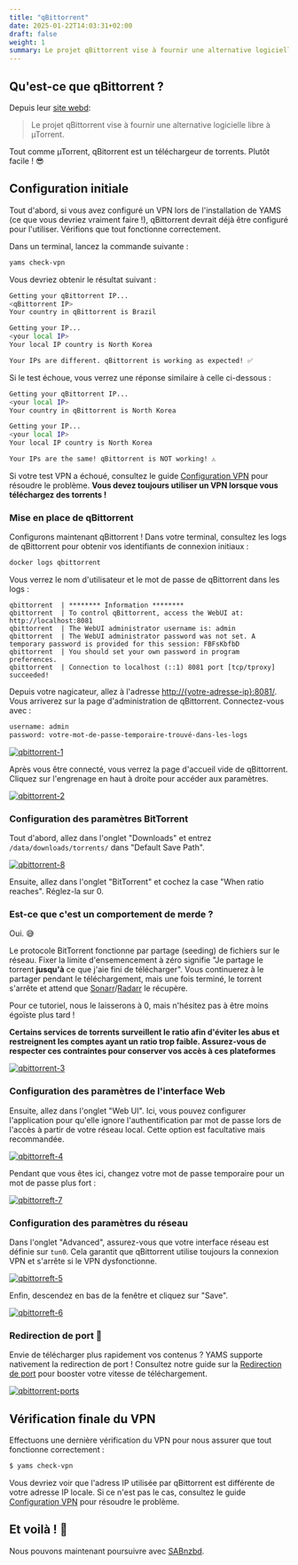 ```yaml
---
title: "qBittorrent"
date: 2025-01-22T14:03:31+02:00
draft: false
weight: 1
summary: Le projet qBittorrent vise à fournir une alternative logicielle libre à µTorrent.
---
```


## Qu'est-ce que qBittorrent ?

Depuis leur [site webd](https://www.qbittorrent.org/):

> Le projet qBittorrent vise à fournir une alternative logicielle libre à µTorrent.

Tout comme µTorrent, qBitorrent est un téléchargeur de torrents. Plutôt facile ! 😎

## Configuration initiale

Tout d'abord, si vous avez configuré un VPN lors de l'installation de YAMS (ce que vous devriez vraiment faire !), qBittorrent devrait déjà être configuré pour l'utiliser. Vérifions que tout fonctionne correctement.

Dans un terminal, lancez la commande suivante :

```bash
yams check-vpn
```

Vous devriez obtenir le résultat suivant :

```bash
Getting your qBittorrent IP...
<qBittorrent IP>
Your country in qBittorrent is Brazil

Getting your IP...
<your local IP>
Your local IP country is North Korea

Your IPs are different. qBittorrent is working as expected! ✅
```

Si le test échoue, vous verrez une réponse similaire à celle ci-dessous :

```bash
Getting your qBittorrent IP...
<your local IP>
Your country in qBittorrent is North Korea

Getting your IP...
<your local IP>
Your local IP country is North Korea

Your IPs are the same! qBittorrent is NOT working! ⚠️
```

Si votre test VPN a échoué, consultez le guide [Configuration VPN](/advanced/vpn/#configuration-manuelle-) pour résoudre le problème. **Vous devez toujours utiliser un VPN lorsque vous téléchargez des torrents !**

### Mise en place de qBittorrent

Configurons maintenant qBittorrent ! Dans votre terminal, consultez les logs de qBittorrent pour obtenir vos identifiants de connexion initiaux :

```sh
docker logs qbittorrent
```

Vous verrez le nom d'utilisateur et le mot de passe de qBittorrent dans les logs :

```
qbittorrent  | ******** Information ********
qbittorrent  | To control qBittorrent, access the WebUI at: http://localhost:8081
qbittorrent  | The WebUI administrator username is: admin
qbittorrent  | The WebUI administrator password was not set. A temporary password is provided for this session: FBFsKbfbD
qbittorrent  | You should set your own password in program preferences.
qbittorrent  | Connection to localhost (::1) 8081 port [tcp/tproxy] succeeded!
```

Depuis votre nagicateur, allez à l'adresse [http://{votre-adresse-ip}:8081/](). Vous arriverez sur la page d'administration de qBittorrent. Connectez-vous avec :

```sh
username: admin
password: votre-mot-de-passe-temporaire-trouvé-dans-les-logs
```

[![qbittorrent-1](/pics/qbittorrent-1.png)](/pics/qbittorrent-1.png)

Après vous être connecté, vous verrez la page d'accueil vide de qBittorrent. Cliquez sur l'engrenage en haut à droite pour accéder aux paramètres.

[![qbittorrent-2](/pics/qbittorrent-2.png)](/pics/qbittorrent-2.png)

### Configuration des paramètres BitTorrent

Tout d'abord, allez dans l'onglet "Downloads" et entrez `/data/downloads/torrents/` dans "Default Save Path".

[![qbittorrent-8](/pics/qbittorrent-8.png)](/pics/qbittorrent-8.png)

Ensuite, allez dans l'onglet "BitTorrent" et cochez la case "When ratio reaches". Réglez-la sur 0.

### Est-ce que c'est un comportement de merde ?

Oui. 😅

Le protocole BitTorrent fonctionne par partage (seeding) de fichiers sur le réseau. Fixer la limite d'ensemencement à zéro signifie "Je partage le torrent **jusqu'à** ce que j'aie fini de télécharger". Vous continuerez à le partager pendant le téléchargement, mais une fois terminé, le torrent s'arrête et attend que [Sonarr](/config/sonarr)/[Radarr](/config/radarr) le récupère.

Pour ce tutoriel, nous le laisserons à 0, mais n'hésitez pas à être moins égoïste plus tard !

**Certains services de torrents surveillent le ratio afin d'éviter les abus et restreignent les comptes ayant un ratio trop faible. Assurez-vous de respecter ces contraintes pour conserver vos accès à ces plateformes**

[![qbittorrent-3](/pics/qbittorrent-3.png)](/pics/qbittorrent-3.png)

### Configuration des paramètres de l'interface Web

Ensuite, allez dans l'onglet "Web UI". Ici, vous pouvez configurer l'application pour qu'elle ignore l'authentification par mot de passe lors de l'accès à partir de votre réseau local. Cette option est facultative mais recommandée.

[![qbittorreft-4](/pics/qbittorrent-4.png)](/pics/qbittorrent-4.png)

Pendant que vous êtes ici, changez votre mot de passe temporaire pour un mot de passe plus fort :

[![qbittorreft-7](/pics/qbittorrent-7.png)](/pics/qbittorrent-7.png)

### Configuration des paramètres du réseau

Dans l'onglet "Advanced", assurez-vous que votre interface réseau est définie sur `tun0`. Cela garantit que qBittorrent utilise toujours la connexion VPN et s'arrête si le VPN dysfonctionne.

[![qbittorreft-5](/pics/qbittorrent-5.png)](/pics/qbittorrent-5.png)

Enfin, descendez en bas de la fenêtre et cliquez sur "Save".

[![qbittorreft-6](/pics/qbittorrent-6.png)](/pics/qbittorrent-6.png)

### Redirection de port 🚀

Envie de télécharger plus rapidement vos contenus ? YAMS supporte nativement la redirection de port ! Consultez notre guide sur la [Redirection de port](/advanced/port-forwarding/) pour booster votre vitesse de téléchargement.

[![qbittorrent-ports](/pics/advanced-port-forwarding-1.png)](/pics/advanced-port-forwarding-1.png)

## Vérification finale du VPN

Effectuons une dernière vérification du VPN pour nous assurer que tout fonctionne correctement :

```bash
$ yams check-vpn
```

Vous devriez voir que l'adress IP utilisée par qBittorrent est différente de votre adresse IP locale. Si ce n'est pas le cas, consultez le guide [Configuration VPN](/advanced/vpn/#configuration-manuelle-) pour résoudre le problème.

## Et voilà ! 🎉

Nous pouvons maintenant poursuivre avec [SABnzbd](/config/sabnzbd).
